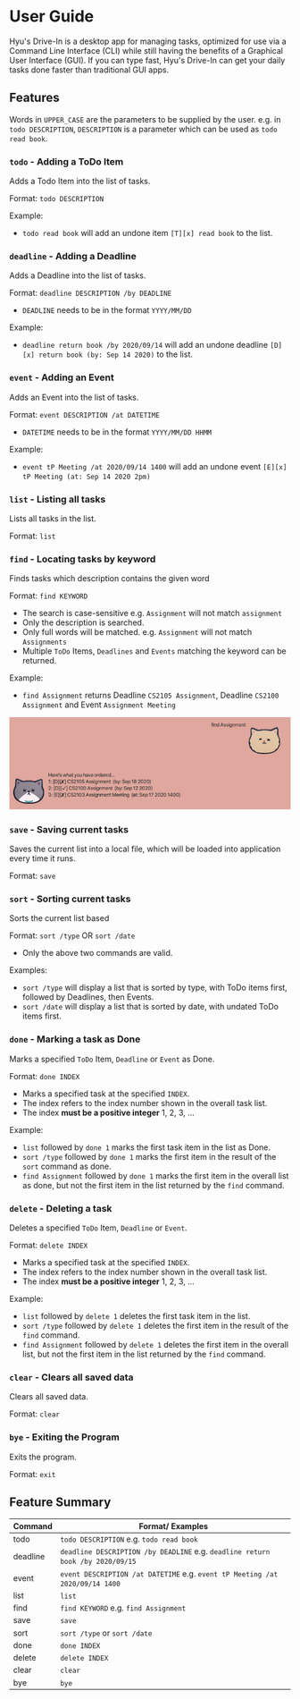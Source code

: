 # User Guide

Hyu's Drive-In is a desktop app for managing tasks, 
optimized for use via a Command Line Interface (CLI) while still having 
the benefits of a Graphical User Interface (GUI). 
If you can type fast, Hyu's Drive-In can get your daily tasks done faster than traditional GUI apps.


## Features 
Words in `UPPER_CASE` are the parameters to be supplied by the user.
e.g. in `todo DESCRIPTION`, `DESCRIPTION` is a parameter which can be used as `todo read book`. 



### `todo` - Adding a ToDo Item

Adds a Todo Item into the list of tasks. 

Format: `todo DESCRIPTION`

Example:

* `todo read book` will add an undone item `[T][x] read book` to the list. 

### `deadline` - Adding a Deadline 

Adds a Deadline into the list of tasks. 

Format: `deadline DESCRIPTION /by DEADLINE`
* `DEADLINE` needs to be in the format `YYYY/MM/DD`

Example:

* `deadline return book /by 2020/09/14` will add an undone deadline `[D][x] return book (by: Sep 14 2020)` 
   to the list. 

### `event` - Adding an Event 

Adds an Event into the list of tasks. 

Format: `event DESCRIPTION /at DATETIME`
* `DATETIME` needs to be in the format `YYYY/MM/DD HHMM`

Example:

* `event tP Meeting /at 2020/09/14 1400` will add an undone event `[E][x] tP Meeting (at: Sep 14 2020 2pm)`

### `list` - Listing all tasks

Lists all tasks in the list.

Format: `list`

### `find` - Locating tasks by keyword

Finds tasks which description contains the given word

Format: `find KEYWORD`
* The search is case-sensitive e.g. `Assignment` will not match `assignment`
* Only the description is searched. 
* Only full words will be matched. e.g. `Assignment` will not match `Assignments`
* Multiple `ToDo` Items, `Deadlines` and `Events` matching the keyword can be returned.  

Example: 
* `find Assignment` returns Deadline `CS2105 Assignment`, Deadline `CS2100 Assignment` and Event `Assignment Meeting`

![find Example](find.png)

### `save` - Saving current tasks

Saves the current list into a local file, which will be loaded into application every time it runs. 

Format: `save`

### `sort` - Sorting current tasks

Sorts the current list based

Format: `sort /type` OR `sort /date`
* Only the above two commands are valid. 

Examples: 
* `sort /type` will display a list that is sorted by type, with ToDo items first, followed by Deadlines, then Events. 
* `sort /date` will display a list that is sorted by date, with undated ToDo items first. 

### `done` - Marking a task as Done

Marks a specified `ToDo` Item, `Deadline` or `Event` as Done. 

Format: `done INDEX`
* Marks a specified task at the specified `INDEX`. 
* The index refers to the index number shown in the overall task list. 
* The index **must be a positive integer** 1, 2, 3, ...

Example:

* `list` followed by `done 1` marks the first task item in the list as Done. 
* `sort /type` followed by `done 1` marks the first item in the result of the `sort` command as done. 
* `find Assignment` followed by `done 1` marks the first item in the overall list as done, but not the first 
    item in the list returned by the `find` command. 

### `delete` - Deleting a task

Deletes a specified `ToDo` Item, `Deadline` or `Event`. 

Format: `delete INDEX`
* Marks a specified task at the specified `INDEX`. 
* The index refers to the index number shown in the overall task list. 
* The index **must be a positive integer** 1, 2, 3, ...

Example:

* `list` followed by `delete 1` deletes the first task item in the list. 
* `sort /type` followed by `delete 1` deletes the first item in the result of the `find` command. 
* `find Assignment` followed by `delete 1` deletes the first item in the overall list, but not the first 
    item in the list returned by the `find` command. 
 
### `clear` - Clears all saved data
 
Clears all saved data.  
 
Format: `clear`

 
### `bye` - Exiting the Program

Exits the program. 

Format: `exit`

## Feature Summary 


Command | Format/ Examples
--------|-----------------
todo | `todo DESCRIPTION` e.g. `todo read book`
deadline | `deadline DESCRIPTION /by DEADLINE` e.g. `deadline return book /by 2020/09/15`
event | `event DESCRIPTION /at DATETIME` e.g. `event tP Meeting /at 2020/09/14 1400`
list | `list`
find | `find KEYWORD` e.g. `find Assignment`
save | `save`
sort | `sort /type` or `sort /date`
done | `done INDEX`
delete | `delete INDEX` 
clear | `clear`
bye | `bye`
